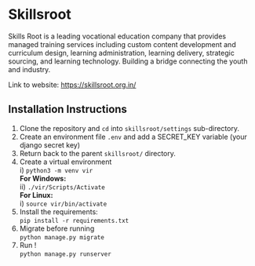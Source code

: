 # Skillsroot 
Skills Root is a leading vocational education company that provides managed training services including custom content development and curriculum design, learning administration, learning delivery, strategic sourcing, and learning technology. 
Building a bridge connecting the youth and industry.

Link to website: https://skillsroot.org.in/

## Installation Instructions
1. Clone the repository and ``cd`` into ``skillsroot/settings`` sub-directory.
2. Create an environment file ``.env`` and add a SECRET_KEY variable (your django secret key)
3. Return back to the parent ``skillsroot/`` directory.
4. Create a virtual environment  
    i) ``python3 -m venv vir``  
   **For Windows:**    
    ii) ``./vir/Scripts/Activate``  
   **For Linux:**  
    i) ``source vir/bin/activate``  
5. Install the requirements:  
   ```pip install -r requirements.txt```  
5. Migrate before running  
   ```python manage.py migrate``` 
6. Run !  
   ```python manage.py runserver```
